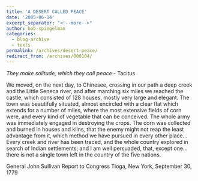 ```yaml
---
title: 'A DESERT CALLED PEACE'
date: '2005-06-14'
excerpt_separator: "<!--more-->"
author: bob-spiegelman
categories:
  - blog-archive
  - texts
permalink: /archives/desert-peace/
redirect_from: /archives/000104/
---
```

_They make solitude, which they call peace_ - Tacitus

We moved, on the next day, to Chinesee, crossing in our path a deep creek and the Little Seneca river, and after marching six miles we reached the castle, which consisted of 128 houses, mostly very large and elegant. The town was beautifully situated, almost encircled with a clear flat which extends for a number of miles, where the most extensive fields of corn were, and every kind of vegetable that can be conceived. The whole army was immediately engaged in destroying the crops. The corn was collected and burned in houses and kilns, that the enemy might not reap the least advantage from it, which method we have pursued in every other place... Every creek and river has been traced, and the whole country explored in search of Indian settlements; and I am well persuaded, that, except one... there is not a single town left in the country of the five nations.

General John Sullivan
Report to Congress
Tioga, New York, September 30, 1779
